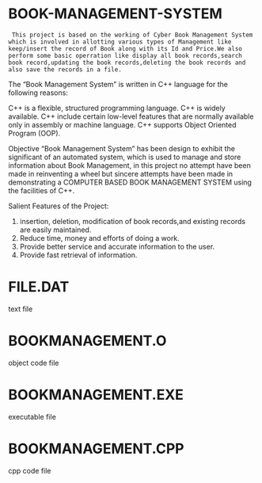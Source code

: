 # BOOK-MANAGEMENT-SYSTEM
  
     This project is based on the working of Cyber Book Management System which is involved in allotting various types of Management like keep/insert the record of Book along with its Id and Price.We also perform some basic operration like display all book records,search book record,updating the book records,deleting the book records and also save the records in a file.
     
 The “Book Management System” is written in C++ language for the following reasons:

C++ is a flexible, structured programming language.
C++ is widely available.
C++ include certain low-level features that are normally available only in assembly or machine language.
C++ supports Object Oriented Program (OOP).
     
 Objective
“Book Management System” has been design to exhibit the significant of an automated system, which is used to manage and store information about Book Management, in this project no attempt have been made in reinventing a wheel but sincere attempts have been made in demonstrating a COMPUTER BASED BOOK MANAGEMENT SYSTEM using the facilities of C++.

Salient Features of the Project:
1) insertion, deletion, modification of book records,and existing records are easily maintained.
2) Reduce time, money and efforts of doing a work.
3) Provide better service and accurate information to the user.
4) Provide fast retrieval of information.

# FILE.DAT 
text file
  
# BOOKMANAGEMENT.O
object code file

# BOOKMANAGEMENT.EXE
executable file 

# BOOKMANAGEMENT.CPP
cpp code file
